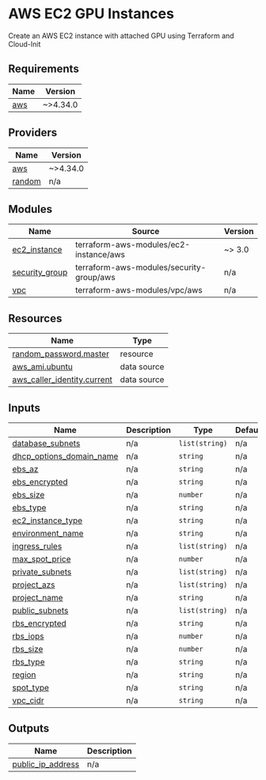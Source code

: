 # AWS EC2 GPU Instances

Create an AWS EC2 instance with attached GPU using Terraform and Cloud-Init

<!-- BEGIN_TF_DOCS -->
## Requirements

| Name | Version |
|------|---------|
| <a name="requirement_aws"></a> [aws](#requirement\_aws) | ~>4.34.0 |

## Providers

| Name | Version |
|------|---------|
| <a name="provider_aws"></a> [aws](#provider\_aws) | ~>4.34.0 |
| <a name="provider_random"></a> [random](#provider\_random) | n/a |

## Modules

| Name | Source | Version |
|------|--------|---------|
| <a name="module_ec2_instance"></a> [ec2\_instance](#module\_ec2\_instance) | terraform-aws-modules/ec2-instance/aws | ~> 3.0 |
| <a name="module_security_group"></a> [security\_group](#module\_security\_group) | terraform-aws-modules/security-group/aws | n/a |
| <a name="module_vpc"></a> [vpc](#module\_vpc) | terraform-aws-modules/vpc/aws | n/a |

## Resources

| Name | Type |
|------|------|
| [random_password.master](https://registry.terraform.io/providers/hashicorp/random/latest/docs/resources/password) | resource |
| [aws_ami.ubuntu](https://registry.terraform.io/providers/hashicorp/aws/latest/docs/data-sources/ami) | data source |
| [aws_caller_identity.current](https://registry.terraform.io/providers/hashicorp/aws/latest/docs/data-sources/caller_identity) | data source |

## Inputs

| Name | Description | Type | Default | Required |
|------|-------------|------|---------|:--------:|
| <a name="input_database_subnets"></a> [database\_subnets](#input\_database\_subnets) | n/a | `list(string)` | n/a | yes |
| <a name="input_dhcp_options_domain_name"></a> [dhcp\_options\_domain\_name](#input\_dhcp\_options\_domain\_name) | n/a | `string` | n/a | yes |
| <a name="input_ebs_az"></a> [ebs\_az](#input\_ebs\_az) | n/a | `string` | n/a | yes |
| <a name="input_ebs_encrypted"></a> [ebs\_encrypted](#input\_ebs\_encrypted) | n/a | `string` | n/a | yes |
| <a name="input_ebs_size"></a> [ebs\_size](#input\_ebs\_size) | n/a | `number` | n/a | yes |
| <a name="input_ebs_type"></a> [ebs\_type](#input\_ebs\_type) | n/a | `string` | n/a | yes |
| <a name="input_ec2_instance_type"></a> [ec2\_instance\_type](#input\_ec2\_instance\_type) | n/a | `string` | n/a | yes |
| <a name="input_environment_name"></a> [environment\_name](#input\_environment\_name) | n/a | `string` | n/a | yes |
| <a name="input_ingress_rules"></a> [ingress\_rules](#input\_ingress\_rules) | n/a | `list(string)` | n/a | yes |
| <a name="input_max_spot_price"></a> [max\_spot\_price](#input\_max\_spot\_price) | n/a | `number` | n/a | yes |
| <a name="input_private_subnets"></a> [private\_subnets](#input\_private\_subnets) | n/a | `list(string)` | n/a | yes |
| <a name="input_project_azs"></a> [project\_azs](#input\_project\_azs) | n/a | `list(string)` | n/a | yes |
| <a name="input_project_name"></a> [project\_name](#input\_project\_name) | n/a | `string` | n/a | yes |
| <a name="input_public_subnets"></a> [public\_subnets](#input\_public\_subnets) | n/a | `list(string)` | n/a | yes |
| <a name="input_rbs_encrypted"></a> [rbs\_encrypted](#input\_rbs\_encrypted) | n/a | `string` | n/a | yes |
| <a name="input_rbs_iops"></a> [rbs\_iops](#input\_rbs\_iops) | n/a | `number` | n/a | yes |
| <a name="input_rbs_size"></a> [rbs\_size](#input\_rbs\_size) | n/a | `number` | n/a | yes |
| <a name="input_rbs_type"></a> [rbs\_type](#input\_rbs\_type) | n/a | `string` | n/a | yes |
| <a name="input_region"></a> [region](#input\_region) | n/a | `string` | n/a | yes |
| <a name="input_spot_type"></a> [spot\_type](#input\_spot\_type) | n/a | `string` | n/a | yes |
| <a name="input_vpc_cidr"></a> [vpc\_cidr](#input\_vpc\_cidr) | n/a | `string` | n/a | yes |

## Outputs

| Name | Description |
|------|-------------|
| <a name="output_public_ip_address"></a> [public\_ip\_address](#output\_public\_ip\_address) | n/a |
<!-- END_TF_DOCS -->